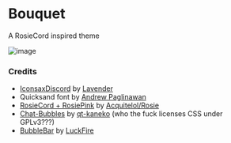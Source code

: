 # Bouquet
A RosieCord inspired theme

![image](https://user-images.githubusercontent.com/76500838/230698653-887ea074-b9a3-43b2-865d-0688d9075b06.png)


### Credits

* [IconsaxDiscord](https://github.com/Lavender-Discord/IconsaxDiscord) by [Lavender](https://github.com/Lavender-Discord/IconsaxDiscord)
* Quicksand font by [Andrew Paglinawan](https://fonts.google.com/specimen/Quicksand)
* [RosieCord + RosiePink](https://github.com/acquitelol/rosiecord) by [Acquitelol/Rosie](https://github.com/acquitelol)
* [Chat-Bubbles](https://github.com/qt-kaneko/Chat-Bubbles) by [qt-kaneko](https://github.com/qt-kaneko) (who the fuck licenses CSS under GPLv3???)
* [BubbleBar](https://github.com/discord-extensions/bubble-bar) by [LuckFire](https://github.com/luckfire)
